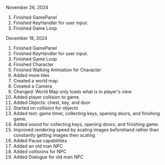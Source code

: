 November 26, 2024
1. Finished GamePanel
2. Finished KeyHandler for user input.
3. Finished Game Loop

December 18, 2024
1. Finished GamePanel
2. Finished KeyHandler for user input.
3. Finished Game Loop
4. Finished Character
5. Finished Walking Animation for Character
6. Added more tiles
7. Created a world map
8. Created a Camera
9. Changed: World Map only loads what is in player's view
10. Added player collision to game.
11. Added Objects: chest, key, and door
12. Started on collision for objects
13. Added text: game timer, collecting keys, opening doors, and finishing game.
14. Added sound for collecting keys, opening doors, and finishing game.
15. Improved rendering speed by scaling images beforehand rather than constantly getting images then scaling
16. Added Pause capabilities
17. Added an old man NPC
18. Added collisions for NPC
19. Added Dialogue for old man NPC
